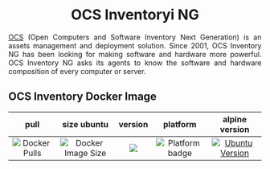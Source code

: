 <h1 align="center">OCS Inventoryi NG</h1>
<p align='justify'>
<a href="https://ocsinventory-ng.org)">OCS</a> (Open Computers and Software Inventory Next Generation) is an assets management and deployment solution.
Since 2001, OCS Inventory NG has been looking for making software and hardware more powerful.
OCS Inventory NG asks its agents to know the software and hardware composition of every computer or server.
</p>

## OCS Inventory Docker Image
| pull | size ubuntu | version | platform | alpine version |
|:---------------------------------:|:----------------------------------:|:--------------------------------:|:--------------------------------:|:--------------------------------:|
| ![Docker Pulls](https://img.shields.io/docker/pulls/johann8/ubuntu-ocs?logo=docker&label=pulls&style=flat-square&color=blue) | ![Docker Image Size](https://img.shields.io/docker/image-size/johann8/ubuntu-ocs/latest?logo=docker&style=flat-square&color=blue&sort=semver) | [![](https://img.shields.io/docker/v/johann8/ubuntu-ocs/latest?logo=docker&style=flat-square&color=blue&sort=semver)](https://hub.docker.com/r/johann8/ubuntu-ocs/tags "Version badge") | ![](https://img.shields.io/badge/platform-amd64-blue "Platform badge") | [![Ubuntu Version](https://img.shields.io/badge/Ubuntu%20version-v22.04-blue.svg?style=flat-square)](https://ubuntu.com/) |

